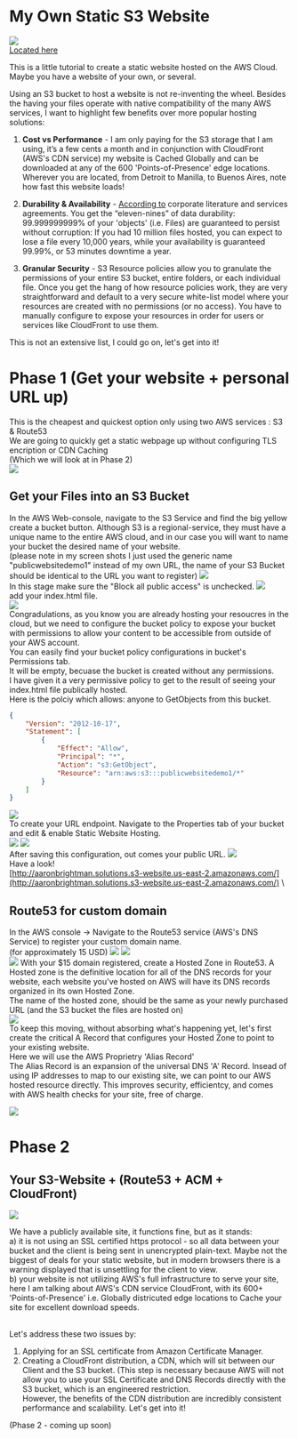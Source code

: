 # My Own Static S3 Website
![](ReadMe_Files/gittile.jpg)
\
[Located here](https://www.aaronbrightman.com)


This is a little tutorial to create a static website hosted on the AWS Cloud.  Maybe you have a website of your own, or several.



Using an S3 bucket to host a website is not re-inventing the wheel.  Besides the having your files operate with native compatibility of the many AWS services, I want to highlight few benefits over more popular hosting solutions:

1) **Cost vs Performance** - I am only paying for the S3 storage that I am using, it’s a few cents a month and in conjunction with CloudFront (AWS's CDN service) my website is Cached Globally and can be downloaded at any of the 600 'Points-of-Presence' edge locations.  Wherever you are located, from Detroit to Manilla, to Buenos Aires, note how fast this website loads!

2) **Durability & Availability** - [According to](https://docs.aws.amazon.com/AmazonS3/latest/userguide/DataDurability.html) corporate literature and services agreements.  You get the “eleven-nines” of data durability: 99.999999999% of your 'objects' (i.e. Files) are guaranteed to persist without corruption: If you had 10 million files hosted, you can expect to lose a file every 10,000 years, while your availability is guaranteed 99.99%, or 53 minutes downtime a year.

4) **Granular Security** - S3 Resource policies allow you to granulate the permissions of your entire S3 bucket, entire folders, or each individual file.  Once you get the hang of how resource policies work, they are very straightforward and default to a very secure white-list model where your resources are created with no permissions (or no access).  You have to manually configure to expose your resources in order for users or services like CloudFront to use them.

This is not an extensive list, I could go on, let's get into it!

# Phase 1 (Get your website + personal URL up)
This is the cheapest and quickest option only using two AWS services : S3 & Route53 \
We are going to quickly get a static webpage up without configuring TLS encription or CDN Caching  
(Which we will look at in Phase 2) \
![](ReadMe_Files/phase1diagram.jpg)




## Get your Files into an S3 Bucket
In the AWS Web-console, navigate to the S3 Service and find the big yellow create a bucket button.  Although S3 is a regional-service, they must have a unique name to the entire AWS cloud, and in our case you will want to name your bucket the desired name of your website. \
(please note in my screen shots I just used the generic name "publicwebsitedemo1" instead of my own URL, the name of your S3 Bucket should be identical to the URL you want to register) 
![](ReadMe_Files/s3a.jpg)
\
In this stage make sure the "Block all public access" is unchecked.
![](ReadMe_Files/s3b.jpg)
\
add your index.html file.
\
![](ReadMe_Files/s3c.jpg)
\
Congradulations, as you know you are already hosting your resoucres in the cloud, but we need to configure the bucket policy to expose your bucket with permissions to allow your content to be accessible from outside of your AWS account. \
You can easily find your bucket policy configurations in bucket's Permissions tab. \
It will be empty, becuase the bucket is created without any permissions. \
I have given it a very permissive policy to get to the result of seeing your index.html file publically hosted. \
Here is the polciy which allows: anyone to GetObjects from this bucket.
```json
{
    "Version": "2012-10-17",
    "Statement": [
        {
            "Effect": "Allow",
            "Principal": "*",
            "Action": "s3:GetObject",
            "Resource": "arn:aws:s3:::publicwebsitedemo1/*"
        }
    ]
}
```

![](ReadMe_Files/s3e.jpg)
\
To create your URL endpoint.  Navigate to the Properties tab of your bucket and edit & enable Static Website Hosting.
\
![](ReadMe_Files/s3f.jpg)
![](ReadMe_Files/s3g.jpg)
\
After saving this configuration, out comes your public URL.
![](ReadMe_Files/s3h.jpg)
\
Have a look!
\
[http://aaronbrightman.solutions.s3-website.us-east-2.amazonaws.com/](http://aaronbrightman.solutions.s3-website.us-east-2.amazonaws.com/)
\
## Route53 for custom domain
In the AWS console -> Navigate to the Route53 service (AWS's DNS Service) to register your custom domain name. \
(for approximately 15 USD) 
![](ReadMe_Files/domain1.jpg)
![](ReadMe_Files/domain2.jpg)
\
![](ReadMe_Files/domain3.jpg)
With your $15 domain registered, create a Hosted Zone in Route53.  A Hosted zone is the definitive location for all of the DNS records for your website, each website you've hosted on AWS will have its DNS records organized in its own Hosted Zone. \
The name of the hosted zone, should be the same as your newly purchased URL (and the S3 bucket the files are hosted on) \
![](ReadMe_Files/domain4.jpg) 
\
To keep this moving, without absorbing what's happening yet, let's first create the critical A Record that configures your Hosted Zone to point to your existing website. \
Here we will use the AWS Proprietry 'Alias Record'  \
The Alias Record is an expansion of the universal DNS 'A' Record.  Insead of using IP addresses to map to our existing site, we can point to our AWS hosted resource directly.  This improves security, efficientcy, and comes with AWS health checks for your site, free of charge.


![](ReadMe_Files/domain5.jpg)





# Phase 2
## Your S3-Website + (Route53 + ACM + CloudFront)
![](ReadMe_Files/notsecure.jpg)

We have a publicly available site, it functions fine, but as it stands: \
a) it is not using an SSL certified https protocol - so all data between your bucket and the client is being sent in unencrypted plain-text.  Maybe not the biggest of deals for your static website, but in modern browsers there is a warning displayed that is unsettling  for the client to view. \
b) your website is not utilizing AWS's full infrastructure to serve your site, here I am talking about AWS's CDN service CloudFront, with its 600+ 'Points-of-Presence' i.e. Globally districuted edge locations to Cache your site for excellent download speeds. 


\
Let's address these two issues by:
1) Applying for an SSL certificate from Amazon Certificate Manager.
2) Creating a CloudFront distribution, a CDN, which will sit between our Client and the S3 bucket. (This step is necessary because AWS will not allow you to use your SSL Certificate and DNS Records directly with the S3 bucket, which is an engineered restriction. \
However, the benefits of the CDN distribution are incredibly consistent performance and scalability.
Let's get into it!

(Phase 2 - coming up soon)

